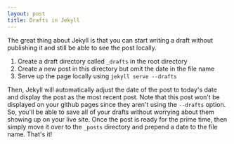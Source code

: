 ```yaml
---
layout: post
title: Drafts in Jekyll
---
```


<!--
<img class="img-left" align="left" src="{{ site.url }}/images/">
-->

The great thing about Jekyll is that you can start writing a draft without publishing it and still be able to see the post locally.

1. Create a draft directory called `_drafts` in the root directory
2. Create a new post in this directory but omit the date in the file name
3. Serve up the page locally using `jekyll serve --drafts`

Then, Jekyll will automatically adjust the date of the post to today's date and display the post as the most recent post. Note that this post won't be displayed on your github pages since they aren't using the `--drafts` option. So, you'll be able to save all of your drafts without worrying about them showing up on your live site.  Once the post is ready for the prime time, then simply move it over to the `_posts` directory and prepend a date to the file name. That's it!
